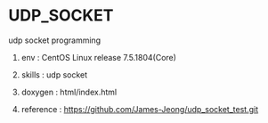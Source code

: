 # UDP_SOCKET
udp socket programming

  1. env : CentOS Linux release 7.5.1804(Core)
  
  2. skills : udp socket
  
  3. doxygen : html/index.html

  4. reference : https://github.com/James-Jeong/udp_socket_test.git
